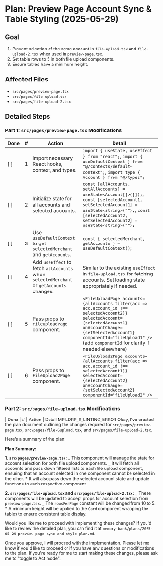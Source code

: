 # Plan: Preview Page Account Sync & Table Styling (2025-05-29)

## Goal

1.  Prevent selection of the same account in `file-upload.tsx` and `file-upload-2.tsx` when used in `preview-page.tsx`.
2.  Set table rows to 5 in both file upload components.
3.  Ensure tables have a minimum height.

## Affected Files

- `src/pages/preview-page.tsx`
- `src/pages/file-upload.tsx`
- `src/pages/file-upload-2.tsx`

## Detailed Steps

### Part 1: `src/pages/preview-page.tsx` Modifications

| Done | #   | Action                                                                                   | Detail                                                                                                                                                                                                                                                |
| ---- | --- | ---------------------------------------------------------------------------------------- | ----------------------------------------------------------------------------------------------------------------------------------------------------------------------------------------------------------------------------------------------------- |
| [ ]  | 1   | Import necessary React hooks, context, and types.                                        | `import { useState, useEffect } from "react";`, `import { useDefaultContext } from "@/contexts/default-context";`, `import type { Account } from "@/types";`                                                                                          |
| [ ]  | 2   | Initialize state for all accounts and selected accounts.                                 | `const [allAccounts, setAllAccounts] = useState<Account[]>([]);`, `const [selectedAccount1, setSelectedAccount1] = useState<string>("");`, `const [selectedAccount2, setSelectedAccount2] = useState<string>("");`                                    |
| [ ]  | 3   | Use `useDefaultContext` to get `selectedMerchant` and `getAccounts`.                     | `const { selectedMerchant, getAccounts } = useDefaultContext();`                                                                                                                                                                                      |
| [ ]  | 4   | Add `useEffect` to fetch `allAccounts` when `selectedMerchant` or `getAccounts` changes. | Similar to the existing `useEffect` in `file-upload.tsx` for fetching accounts. Set loading state appropriately if needed.                                                                                                                            |
| [ ]  | 5   | Pass props to `FileUploadPage` component.                                                | `<FileUploadPage accounts={allAccounts.filter(acc => acc.account_id !== selectedAccount2)} selectedAccount={selectedAccount1} onAccountChange={setSelectedAccount1} componentId="fileUpload1" />` (add `componentId` for clarity if needed elsewhere) |
| [ ]  | 6   | Pass props to `FileUpload2Page` component.                                               | `<FileUpload2Page accounts={allAccounts.filter(acc => acc.account_id !== selectedAccount1)} selectedAccount={selectedAccount2} onAccountChange={setSelectedAccount2} componentId="fileUpload2" />`                                                    |

<!--
{ "plan":[
  {"id":1,"tool":"replace_in_file","args":{"path":"src/pages/preview-page.tsx","diff":""},"status":"pending","success":"imports_added"},
  {"id":2,"tool":"replace_in_file","args":{"path":"src/pages/preview-page.tsx","diff":""},"status":"pending","success":"state_initialized"},
  {"id":3,"tool":"replace_in_file","args":{"path":"src/pages/preview-page.tsx","diff":""},"status":"pending","success":"context_used"},
  {"id":4,"tool":"replace_in_file","args":{"path":"src/pages/preview-page.tsx","diff":""},"status":"pending","success":"useeffect_added"},
  {"id":5,"tool":"replace_in_file","args":{"path":"src/pages/preview-page.tsx","diff":""},"status":"pending","success":"fileuploadpage_props_passed"},
  {"id":6,"tool":"replace_in_file","args":{"path":"src/pages/preview-page.tsx","diff":""},"status":"pending","success":"fileupload2page_props_passed"}
]}
-->

### Part 2: `src/pages/file-upload.tsx` Modifications

| Done | # | Action | Detail MP LDRP_R_LINTING_ERROR
Okay, I've created the plan document outlining the changes required for `src/pages/preview-page.tsx`, `src/pages/file-Gupload.tsx`, and `src/pages/file-upload-2.tsx`.

Here's a summary of the plan:

**Plan Summary:**

**1. `src/pages/preview-page.tsx`:**
_ This component will manage the state for account selection for both file upload components.
_ It will fetch all accounts and pass down filtered lists to each file upload component, ensuring that an account selected in one component cannot be selected in the other. \* It will also pass down the selected account state and update functions to each respective component.

**2. `src/pages/file-upload.tsx` and `src/pages/file-upload-2.tsx`:**
_ These components will be updated to accept props for account selection from `preview-page.tsx`.
_ The `rowsPerPage` constant will be changed from 10 to 5. \* A minimum height will be applied to the `Card` component wrapping the tables to ensure consistent table display.

Would you like me to proceed with implementing these changes? If you'd like to review the detailed plan, you can find it at `memory-bank/plans/2025-05-29-preview-page-sync-and-style-plan.md`.

Once you approve, I will proceed with the implementation. Please let me know if you'd like to proceed or if you have any questions or modifications to the plan. If you're ready for me to start making these changes, please ask me to "toggle to Act mode".
